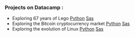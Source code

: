 ### Projects on Datacamp :

 - Exploring 67 years of Lego [Python](https://github.com/NicoDupont/Mooc/blob/master/Datacamp/Projects/Exploring%2067%20years%20of%20LEGO/notebook_lego_eda_python.ipynb) [Sas](https://github.com/NicoDupont/Mooc/blob/master/Datacamp/Projects/Exploring%2067%20years%20of%20LEGO/notebook_lego_eda_sas.ipynb)
 - Exploring the Bitcoin cryptocurrency market [Python](https://github.com/NicoDupont/Mooc/blob/master/Datacamp/Projects/Exploring%20the%20Bitcoin%20cryptocurrency%20market/notebook_bitcoin_eda_python.ipynb) [Sas](https://github.com/NicoDupont/Mooc/blob/master/Datacamp/Projects/Exploring%20the%20Bitcoin%20cryptocurrency%20market/notebook_bitcoin_eda_sas.ipynb)
 - Exploring the evolution of Linux [Python](https://github.com/NicoDupont/Mooc/blob/master/Datacamp/Projects/Exploring%20the%20evolution%20of%20Linux/notebook_linux_eda_python.ipynb) [Sas](https://github.com/NicoDupont/Mooc/blob/master/Datacamp/Projects/Exploring%20the%20evolution%20of%20Linux/notebook_linux_eda_sas.ipynb)
